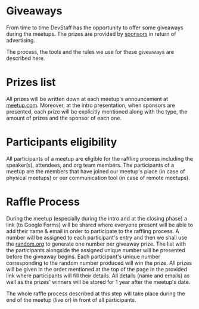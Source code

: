 # Giveaways
From time to time DevStaff has the opportunity to offer some giveaways during the meetups. The prizes are provided by [sponsors](https://github.com/devstaff-crete/DevStaff-Heraklion/blob/master/Sponsors.md) in return of advertising.

The process, the tools and the rules we use for these giveaways are described here.

# Prizes list
All prizes will be written down at each meetup's announcement at [meetup.com](https://www.meetup.com/devstaff/). Moreover, at the intro presentation, when sponsors are presented, each prize will be explicitly mentioned along with the type, the amount of prizes and the sponsor of each one.

# Participants eligibility
All participants of a meetup are eligible for the raffling process including the speaker(s), attendees, and org team members. The participants of a meetup are the members that have joined our meetup's place (in case of physical meetups) or our communication tool (in case of remote meetups).

# Raffle Process
During the meetup (especially during the intro and at the closing phase) a link (to Google Forms) will be shared where everyone present will be able to add their name & email in order to participate to the raffling process. A number will be assigned to each participant's entry and then we shall use the [random.org](https://www.random.org/) to generate one number per giveaway prize. The list with the participants alongside the assigned unique number will be presented before the giveaway begins. Each participant's unique number corresponding to the random number produced will win the prize. All prizes will be given in the order mentioned at the top of the page in the provided link where participants will fill their details. All details (name and emails) as well as the prizes' winners will be stored for 1 year after the meetup's date.

The whole raffle process described at this step will take place during the end of the meetup (live or) in front of all participants.
